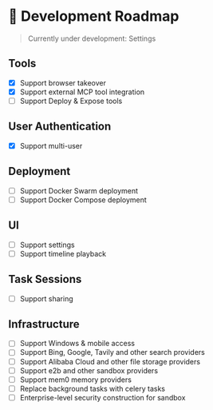 # 📅 Development Roadmap

> Currently under development: Settings

## Tools

 * [x] Support browser takeover
 * [x] Support external MCP tool integration
 * [ ] Support Deploy & Expose tools

## User Authentication

 * [x] Support multi-user

## Deployment

 * [ ] Support Docker Swarm deployment
 * [ ] Support Docker Compose deployment

## UI

 * [ ] Support settings
 * [ ] Support timeline playback

## Task Sessions

 * [ ] Support sharing

## Infrastructure

 * [ ] Support Windows & mobile access
 * [ ] Support Bing, Google, Tavily and other search providers
 * [ ] Support Alibaba Cloud and other file storage providers
 * [ ] Support e2b and other sandbox providers
 * [ ] Support mem0 memory providers
 * [ ] Replace background tasks with celery tasks
 * [ ] Enterprise-level security construction for sandbox 